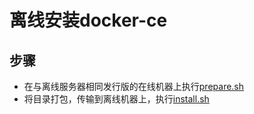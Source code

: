 # 离线安装docker-ce


## 步骤

- 在与离线服务器相同发行版的在线机器上执行[prepare.sh](prepare.sh)
- 将目录打包，传输到离线机器上，执行[install.sh](install.sh)

